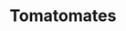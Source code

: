 ---
title: Tomatomates
region: Madrid
web: "http://www.tomatomates.es"
address: Av. Parque Palomeras Bajas, 19, local 18. 28018
phone: +34 91 246 60 00
img_path: /img/cards-tiendas/tomatomates.jpg
twitter: 
facebook: tomatomates
instagram: 
---